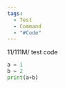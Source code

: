 ```yaml
---
tags:
  - Test
  - Command
  - "#Code"
---
```

11/111M/   test code

```python 
a = 1
b = 2
print(a+b)
```
